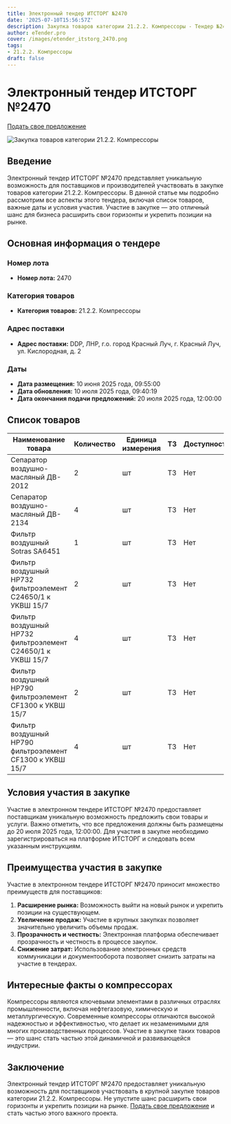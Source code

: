 ```yaml
---
title: Электронный тендер ИТСТОРГ №2470
date: '2025-07-10T15:56:57Z'
description: Закупка товаров категории 21.2.2. Компрессоры - Тендер №2470
author: eTender.pro
cover: /images/etender_itstorg_2470.png
tags:
- 21.2.2. Компрессоры
draft: false
---
```

# Электронный тендер ИТСТОРГ №2470

[Подать свое предложение](https://itstorg.ru/tender-2470?utm_source=etender)

![Закупка товаров категории 21.2.2. Компрессоры](/images/etender_itstorg_2470.png)

## Введение

Электронный тендер ИТСТОРГ №2470 представляет уникальную возможность для поставщиков и производителей участвовать в закупке товаров категории 21.2.2. Компрессоры. В данной статье мы подробно рассмотрим все аспекты этого тендера, включая список товаров, важные даты и условия участия. Участие в закупке — это отличный шанс для бизнеса расширить свои горизонты и укрепить позиции на рынке.

## Основная информация о тендере

### Номер лота

- **Номер лота:** 2470

### Категория товаров

- **Категория товаров:** 21.2.2. Компрессоры

### Адрес поставки

- **Адрес поставки:** DDP, ЛНР, г.о. город Красный Луч, г. Красный Луч, ул. Кислородная, д. 2

### Даты

- **Дата размещения:** 10 июня 2025 года, 09:55:00
- **Дата обновления:** 10 июля 2025 года, 09:40:19
- **Дата окончания подачи предложений:** 20 июля 2025 года, 12:00:00

## Список товаров

| Наименование товара                              | Количество | Единица измерения | ТЗ | Доступность |
|--------------------------------------------------|------------|------------------|----|--------------|
| Сепаратор воздушно-масляный ДB-2012             | 2          | шт               | ТЗ | Нет          |
| Сепаратор воздушно-масляный ДB-2134             | 4          | шт               | ТЗ | Нет          |
| Фильтр воздушный Sotras SA6451                 | 1          | шт               | ТЗ | Нет          |
| Фильтр воздушный НР732 фильтроэлемент С24650/1 к УКВШ 15/7 | 2          | шт               | ТЗ | Нет          |
| Фильтр воздушный НР732 фильтроэлемент С24650/1 к УКВШ 15/7 | 4          | шт               | ТЗ | Нет          |
| Фильтр воздушный НР790 фильтроэлемент СF1300 к УКВШ 15/7 | 2          | шт               | ТЗ | Нет          |
| Фильтр воздушный НР790 фильтроэлемент СF1300 к УКВШ 15/7 | 4          | шт               | ТЗ | Нет          |

## Условия участия в закупке

Участие в электронном тендере ИТСТОРГ №2470 предоставляет поставщикам уникальную возможность предложить свои товары и услуги. Важно отметить, что все предложения должны быть размещены до 20 июля 2025 года, 12:00:00. Для участия в закупке необходимо зарегистрироваться на платформе ИТСТОРГ и следовать всем указанным инструкциям.

## Преимущества участия в закупке

Участие в электронном тендере ИТСТОРГ №2470 приносит множество преимуществ для поставщиков:

1. **Расширение рынка:** Возможность выйти на новый рынок и укрепить позиции на существующем.
2. **Увеличение продаж:** Участие в крупных закупках позволяет значительно увеличить объемы продаж.
3. **Прозрачность и честность:** Электронная платформа обеспечивает прозрачность и честность в процессе закупок.
4. **Снижение затрат:** Использование электронных средств коммуникации и документооборота позволяет снизить затраты на участие в тендерах.

## Интересные факты о компрессорах

Компрессоры являются ключевыми элементами в различных отраслях промышленности, включая нефтегазовую, химическую и металлургическую. Современные компрессоры отличаются высокой надежностью и эффективностью, что делает их незаменимыми для многих производственных процессов. Участие в закупке таких товаров — это шанс стать частью этой динамичной и развивающейся индустрии.

## Заключение

Электронный тендер ИТСТОРГ №2470 предоставляет уникальную возможность для поставщиков участвовать в крупной закупке товаров категории 21.2.2. Компрессоры. Не упустите шанс расширить свои горизонты и укрепить позиции на рынке. [Подать свое предложение](https://itstorg.ru/tender-2470?utm_source=etender) и стать частью этого важного проекта.